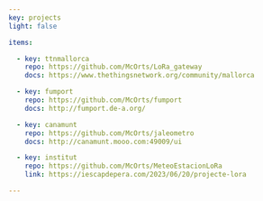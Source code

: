 ```yaml
---
key: projects
light: false

items:

  - key: ttnmallorca
    repo: https://github.com/McOrts/LoRa_gateway
    docs: https://www.thethingsnetwork.org/community/mallorca

  - key: fumport
    repo: https://github.com/McOrts/fumport
    docs: http://fumport.de-a.org/

  - key: canamunt 
    repo: https://github.com/McOrts/jaleometro
    docs: http://canamunt.mooo.com:49009/ui

  - key: institut
    repo: https://github.com/McOrts/MeteoEstacionLoRa
    link: https://iescapdepera.com/2023/06/20/projecte-lora

---
```

